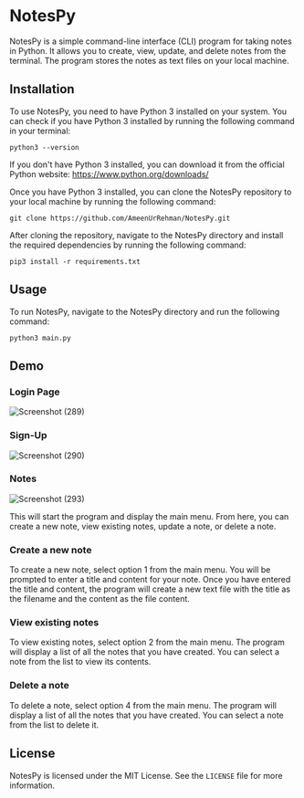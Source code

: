 # NotesPy

NotesPy is a simple command-line interface (CLI) program for taking notes in Python. It allows you to create, view, update, and delete notes from the terminal. The program stores the notes as text files on your local machine.

## Installation

To use NotesPy, you need to have Python 3 installed on your system. You can check if you have Python 3 installed by running the following command in your terminal:

```
python3 --version
```

If you don't have Python 3 installed, you can download it from the official Python website: https://www.python.org/downloads/

Once you have Python 3 installed, you can clone the NotesPy repository to your local machine by running the following command:

```
git clone https://github.com/AmeenUrRehman/NotesPy.git
```

After cloning the repository, navigate to the NotesPy directory and install the required dependencies by running the following command:

```
pip3 install -r requirements.txt
```

## Usage

To run NotesPy, navigate to the NotesPy directory and run the following command:

```
python3 main.py
```
## Demo
### Login Page
![Screenshot (289)](https://user-images.githubusercontent.com/83868776/236869723-3d73bac7-0d4d-43c1-892d-21be8e1b2167.png)
### Sign-Up
![Screenshot (290)](https://user-images.githubusercontent.com/83868776/236869729-af58952f-7ef3-4230-9c7b-abe757a97550.png)
### Notes
![Screenshot (293)](https://user-images.githubusercontent.com/83868776/236869733-dba3fffd-c11e-4fde-8c8e-7563666dcc59.png)


This will start the program and display the main menu. From here, you can create a new note, view existing notes, update a note, or delete a note.

### Create a new note

To create a new note, select option 1 from the main menu. You will be prompted to enter a title and content for your note. Once you have entered the title and content, the program will create a new text file with the title as the filename and the content as the file content.

### View existing notes

To view existing notes, select option 2 from the main menu. The program will display a list of all the notes that you have created. You can select a note from the list to view its contents.


### Delete a note

To delete a note, select option 4 from the main menu. The program will display a list of all the notes that you have created. You can select a note from the list to delete it.


## License

NotesPy is licensed under the MIT License. See the `LICENSE` file for more information.
